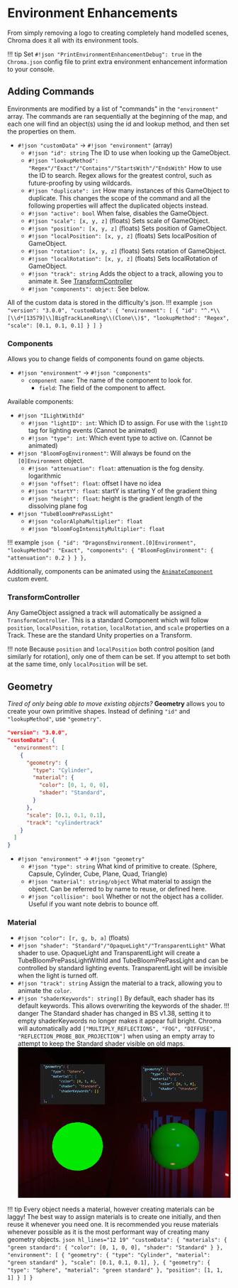 # Environment Enhancements

From simply removing a logo to creating completely hand modelled scenes, Chroma does it all with its environment tools.

!!! tip
    Set `#!json "PrintEnvironmentEnhancementDebug": true` in the `Chroma.json` config file to print extra environment enhancement information to your console.

## Adding Commands

Environments are modified by a list of "commands" in the `"environment"` array. The commands are ran sequentially at the beginning of the map, and each one will find an object(s) using the id and lookup method, and then set the properties on them.

* `#!json "customData"` -> `#!json "environment"` (array)
    * `#!json "id": string` The ID to use when looking up the GameObject.
    * `#!json "lookupMethod": "Regex"/"Exact"/"Contains"/"StartsWith"/"EndsWith"` How to use the ID to search. Regex allows for the greatest control, such as future-proofing by using wildcards.
    * `#!json "duplicate": int` How many instances of this GameObject to duplicate. This changes the scope of the command and all the following properties will affect the duplicated objects instead.
    * `#!json "active": bool` When false, disables the GameObject.
    * `#!json "scale": [x, y, z]` (floats) Sets scale of GameObject.
    * `#!json "position": [x, y, z]` (floats) Sets position of GameObject.
    * `#!json "localPosition": [x, y, z]` (floats) Sets localPosition of GameObject.
    * `#!json "rotation": [x, y, z]` (floats) Sets rotation of GameObject.
    * `#!json "localRotation": [x, y, z]` (floats) Sets localRotation of GameObject.
    * `#!json "track": string` Adds the object to a track, allowing you to animate it. See [TransformController](#transformcontroller)
    * `#!json "components": object`: See below.

All of the custom data is stored in the difficulty's json.
!!! example
    ```json
    "version": "3.0.0",
    "customData": {
      "environment": [
        {
          "id": "^.*\\[\\d*[13579]\\]BigTrackLaneRing\\(Clone\\)$",
          "lookupMethod": "Regex",
          "scale": [0.1, 0.1, 0.1]
        }
      ]
    }
    ```

### Components

Allows you to change fields of components found on game objects.

* `#!json "environment"` -> `#!json "components"`
    * `component name`: The name of the component to look for.
        * `field`: The field of the component to affect.

Available components:

* `#!json "ILightWithId"`
    * `#!json "lightID": int`: Which ID to assign. For use with the `lightID` tag for lighting events (Cannot be animated)
    * `#!json "type": int`: Which event type to active on. (Cannot be animated)
* `#!json "BloomFogEnvironment"`: Will always be found on the `[0]Environment` object.
    * `#!json "attenuation": float`: attenuation is the fog density. logarithmic
    * `#!json "offset": float`: offset I have no idea
    * `#!json "startY": float`: startY is starting Y of the gradient thing
    * `#!json "height": float`: height is the gradient length of the dissolving plane fog
* `#!json "TubeBloomPrePassLight"`
    * `#!json "colorAlphaMultiplier": float`
    * `#!json "bloomFogIntensityMultiplier": float`

!!! example
    ```json
    {
      "id": "DragonsEnvironment.[0]Environment",
      "lookupMethod": "Exact",
      "components": {
        "BloomFogEnvironment": {
          "attenuation": 0.2
        }
      }
    },
    ```

Additionally, components can be animated using the [`AnimateComponent`](animation/additional-events/#animatecomponent) custom event.

### TransformController

Any GameObject assigned a track will automatically be assigned a `TransformController`. This is a standard Component which will follow `position`, `localPosition`, `rotation`, `localRotation`, and `scale` properties on a Track. These are the standard Unity properties on a Transform.

!!! note
    Because `position` and `localPosition` both control position (and similarly for rotation), only one of them can be set. If you attempt to set both at the same time, only `localPosition` will be set.

## Geometry

*Tired of only being able to move existing objects?* **Geometry** allows you to create your own primitive shapes. Instead of defining `"id"` and `"lookupMethod"`, use `"geometry"`.

```json
"version": "3.0.0",
"customData": {
  "environment": [
    {
      "geometry": {
        "type": "Cylinder",
        "material": {
          "color": [0, 1, 0, 0],
          "shader": "Standard",
        }
      },
      "scale": [0.1, 0.1, 0.1],
      "track": "cylindertrack"
    }
  ]
}
```

* `#!json "environment"` -> `#!json "geometry"`
    * `#!json "type": string` What kind of primitive to create. (Sphere, Capsule, Cylinder, Cube, Plane, Quad, Triangle)
    * `#!json "material": string/object` What material to assign the object. Can be referred to by name to reuse, or defined here.
    * `#!json "collision": bool` Whether or not the object has a collider. Useful if you want note debris to bounce off.

### Material

* `#!json "color": [r, g, b, a]` (floats)
* `#!json "shader": "Standard"/"OpaqueLight"/"TransparentLight"` What shader to use. OpaqueLight and TransparentLight will create a TubeBloomPrePassLightWithId and TubeBloomPrePassLight and can be controlled by standard lighting events. TransparentLight will be invisible when the light is turned off.
* `#!json "track": string` Assign the material to a track, allowing you to animate the `color`.
* `#!json "shaderKeywords": string[]` By default, each shader has its default keywords. This allows overwriting the keywords of the shader.
!!! danger
    The Standard shader has changed in BS v1.38, setting it to empty shaderKeywords no longer makes it appear full bright. Chroma will automatically add `["MULTIPLY_REFLECTIONS", "FOG", "DIFFUSE", "REFLECTION_PROBE_BOX_PROJECTION"]` when using an empty array to attempt to keep the Standard shader visible on old maps.
![Keyword difference](/assets/environment/shaderKeyword.png)

!!! tip
    Every object needs a material, however creating materials can be laggy! The best way to assign materials is to create one initially, and then reuse it whenever you need one. It is recommended you reuse materials whenever possible as it is the most performant way of creating many geometry objects.
      ```json hl_lines="12 19"
      "customData": {
        "materials": {
          "green standard": {
            "color": [0, 1, 0, 0],
            "shader": "Standard"
          }
        },
        "environment": [
          {
            "geometry": {
              "type": "Cylinder",
              "material": "green standard"
            },
            "scale": [0.1, 0.1, 0.1],
          },
          {
            "geometry": {
              "type": "Sphere",
              "material": "green standard"
            },
            "position": [1, 1, 1]
          }
        ]
      }
      ```
